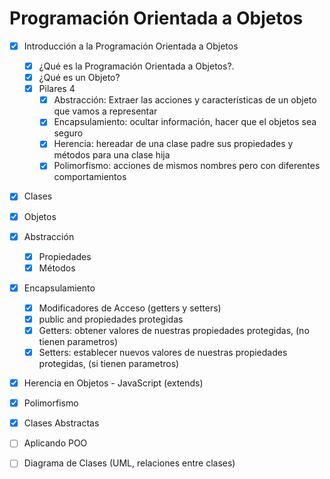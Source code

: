 # Programación Orientada a Objetos

- [x] Introducción a la Programación Orientada a Objetos
  - [x] ¿Qué es la Programación Orientada a Objetos?.
  - [x] ¿Qué es un Objeto?
  - [x] Pilares 4
    - [x] Abstracción: Extraer las acciones y características de un objeto que vamos a representar
    - [x] Encapsulamiento: ocultar información, hacer que el objetos sea seguro
    - [x] Herencia: hereadar de una clase padre sus propiedades y métodos para una clase hija
    - [x] Polimorfismo: acciones de mismos nombres pero con diferentes comportamientos
- [x] Clases
- [x] Objetos
- [x] Abstracción
  - [x] Propiedades
  - [x] Métodos
- [x] Encapsulamiento
  - [x] Modificadores de Acceso (getters y setters)
  - [x] public and propiedades protegidas
  - [x] Getters: obtener valores de nuestras propiedades protegidas, (no tienen parametros)
  - [x] Setters: establecer nuevos valores de nuestras propiedades protegidas, (si tienen parametros)
- [x] Herencia en Objetos - JavaScript (extends)
- [x] Polimorfismo
- [x] Clases Abstractas
- [ ] Aplicando POO

- [ ] Diagrama de Clases (UML, relaciones entre clases)
